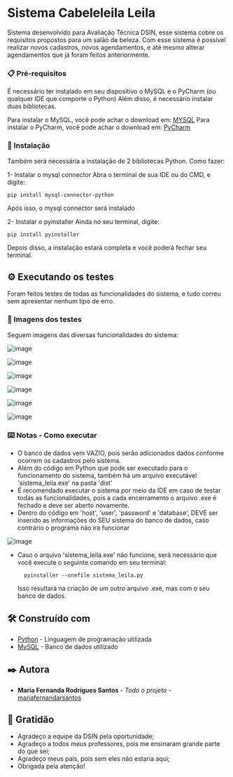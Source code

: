 # Sistema Cabeleleila Leila

Sistema desenvolvido para Avaliação Técnica DSIN, esse sistema cobre os requisitos propostos para um salão de beleza.
Com esse sistema é possível realizar novos cadastros, novos agendamentos, e até mesmo alterar agendamentos que já foram feitos anteriormente.

### 📋 Pré-requisitos

É necessário ter instalado em seu dispositivo o MySQL e o PyCharm (ou qualquer IDE que comporte o Python)
Além disso, é necessário instalar duas bibliotecas.

Para instalar o MySQL, você pode achar o download em: [MYSQL](https://dev.mysql.com/downloads/)
Para instalar o PyCharm, você pode achar o download em: [PyCharm](https://www.jetbrains.com/pt-br/pycharm/download/?section=windows)

### 🔧 Instalação

Também será necessária a instalação de 2 bibliotecas Python. 
Como fazer:

1- Instalar o mysql connector
Abra o terminal de sua IDE ou do CMD, e digite:
```
pip install mysql-connector-python
```

Após isso, o mysql connector será instalado

2- Instalar o pyinstaller
Ainda no seu terminal, digite:
```
pip install pyinstaller
```

Depois disso, a instalação estará completa e você poderá fechar seu terminal.


## ⚙️ Executando os testes

Foram feitos testes de todas as funcionalidades do sistema, e tudo correu sem apresentar nenhum tipo de erro.

### 🔩 Imagens dos testes

Seguem imagens das diversas funcionalidades do sistema:

![image](https://github.com/mariafernandarsantos/Cabeleleila_Leila/assets/106030117/774d221c-8beb-4b60-9f66-49f08a2987ac)

![image](https://github.com/mariafernandarsantos/Cabeleleila_Leila/assets/106030117/bace6d14-9b22-4922-b983-e19a50c75edc)

![image](https://github.com/mariafernandarsantos/Cabeleleila_Leila/assets/106030117/01025e28-006e-436c-9448-b915c71da229)

![image](https://github.com/mariafernandarsantos/Cabeleleila_Leila/assets/106030117/08d60937-e98d-44a1-b9a0-cc8dba14fb3d)

![image](https://github.com/mariafernandarsantos/Cabeleleila_Leila/assets/106030117/c94616cc-ddcb-4316-b087-83f6c42478d1)

![image](https://github.com/mariafernandarsantos/Cabeleleila_Leila/assets/106030117/1ee0709d-78e1-4e24-b0f6-0e9ae2aaa32e)


### ⌨️ Notas - Como executar

* O banco de dados vem VAZIO, pois serão adicionados dados conforme ocorrem os cadastros pelo sistema.
* Além do código em Python que pode ser executado para o funcionamento do sistema, também há um arquivo executável 'sistema_leila.exe' na pasta 'dist'
* É recomendado executar o sistema por meio da IDE em caso de testar todas as funcionalidades, pois a cada encerramento o arquivo .exe é fechado e deve ser aberto novamente.
* Dentro do código em 'host', 'user', 'password' e 'database', DEVE ser inserido as informações do SEU sistema do banco de dados, caso contrário o programa não íra funcionar
  
![image](https://github.com/mariafernandarsantos/Cabeleleila_Leila/assets/106030117/2f10d17e-9388-4094-95ea-036a51d37d0d)

* Caso o arquivo 'sistema_leila.exe' não funcione, será necessário que você execute o seguinte comando em seu terminal:
  ```
    pyinstaller --onefile sistema_leila.py

  ```
  Isso resultará na criação de um outro arquivo .exe, mas com o seu banco de dados.


## 🛠️ Construído com

* [Python](https://www.python.org) - Linguagem de programação utilizada
* [MySQL](https://www.mysql.com) - Banco de dados utilizado


## ✒️ Autora

* **Maria Fernanda Rodrigues Santos** - *Todo o projeto* - [mariafernandarsantos](https://github.com/mariafernandarsantos)


## 🎁 Gratidão

* Agradeço a equipe da DSIN pela oportunidade;
* Agradeço a todos meus professores, pois me ensinaram grande parte do que sei;
* Agradeço meus pais, pois sem eles não estaria aqui;
* Obrigada pela atenção!
